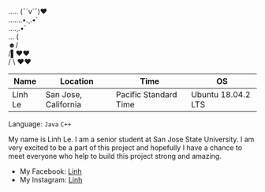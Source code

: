 ..... (¯`v´¯)♥  
.......•.¸.•´  
....¸.•´  
... (  
☻/  
/▌♥♥  
/ \ ♥♥  

| Name | Location | Time | OS |
| ----------- | ----------- | ----------- | ----------- |
| Linh Le | San Jose, California | Pacific Standard Time | Ubuntu 18.04.2 LTS | 


Language: `Java` `C++`

My name is Linh Le. I am a senior student at San Jose State University. I am very excited to be a part of this project and hopefully I have a chance to meet everyone who help to build this project strong and amazing.

- My Facebook: [Linh](https://www.facebook.com/linhlinhlinhlinh.lelelele) 
- My Instagram: [Linh](https://www.instagram.com/leopoo/)


